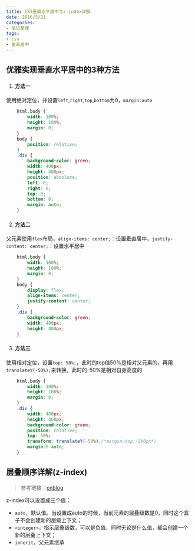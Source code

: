 ```yaml
---
title: CSS垂直水平居中与z-index详解
date: 2016/5/21
categories:
- 笔记整理
tags:
- css
- 垂直居中
---
```



## 优雅实现垂直水平居中的3种方法 ##
1. #### 方法一 ####
使用绝对定位，并设置`left`,`right`,`top`,`bottom`为0，`margin:auto`
```css
	html,body {
		width: 100%;
		height: 100%;
		margin: 0;
	}
	body {
		position: relative;
	}
	.div {
		background-color: green;
		width: 400px;
		height: 400px;
		position: absolute;
		left: 0;
		right: 0;
		top: 0;
		bottom: 0;
		margin: auto;
	}
```
<!--more-->

2. #### 方法二 ####
父元素使用`flex`布局，`align-items: center;`：设置垂直居中，`justify-content: center;`：设置水平居中
```css
	html,body {
		width: 100%;
		height: 100%;
		margin: 0;
	}
	body {
		display: flex;
		align-items: center;
		justify-content: center;
	}
	.div {
		background-color: green;
		width: 400px;
		height: 400px;
	}
```
3. #### 方法三 ####
使用相对定位，设置`top: 50%;`，此时的top值50%是相对父元素的，再用`translateY(-50%);`来转换，此时的-50%是相对自身高度的
```css
	html,body {
		width: 100%;
		height: 100%;
		margin: 0;
	}
	.div {
		width: 400px;
		height: 400px;
		background-color: green;
		position: relative;
		top: 50%;
		transform: translateY(-50%);/*margin-top:-200px*/
		margin:0 auto;
	}
```

## 层叠顺序详解(z-index) ##

>参考链接：[cnblog](http://www.cnblogs.com/bfgis/p/5440956.html)

z-index可以设置成三个值：
- `auto`，默认值。当设置成auto的时候，当前元素的层叠级数是0，同时这个盒子不会创建新的层级上下文；
- `<integer>`，指示层叠级数，可以是负值，同时无论是什么值，都会创建一个新的层叠上下文；
- `inherit`，父元素继承